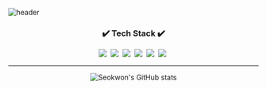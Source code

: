 ![header](https://capsule-render.vercel.app/api?type=waving&color=auto&height=250&section=header&text=HI%20👋%20,I'm%20Seokwon&fontSize=50&animation=fadeIn)





<div align=center>
<h3>✔️ Tech Stack ✔️</h3> 
<p>
  <img src="https://img.shields.io/badge/-Apple-000000?style=flat-square&logo=Apple&logoColor=white" />&nbsp
<img src="https://img.shields.io/badge/-JavaScript-000000?style=flat-square&logo=JavaScript&logoColor=F7DF1E" />&nbsp
<img src="https://img.shields.io/badge/-React-000000?style=flat-square&logo=React&logoColor=61dafb" />&nbsp
<img src="https://img.shields.io/badge/-Nodejs-339933?style=flat-square&logo=Node.js&logoColor=white" />&nbsp
<img src="https://img.shields.io/badge/-Express-000000?style=flat-square&logo=Express&logoColor=white" />&nbsp
<img src="https://img.shields.io/badge/-MySQL-4479A1?style=flat-square&logo=MySQL&logoColor=white" />&nbsp
</P>
<hr>


![Seokwon's GitHub stats](https://github-readme-stats.vercel.app/api?username=Seongseokwon&show_icons=true&theme=cobalt)
</div>
